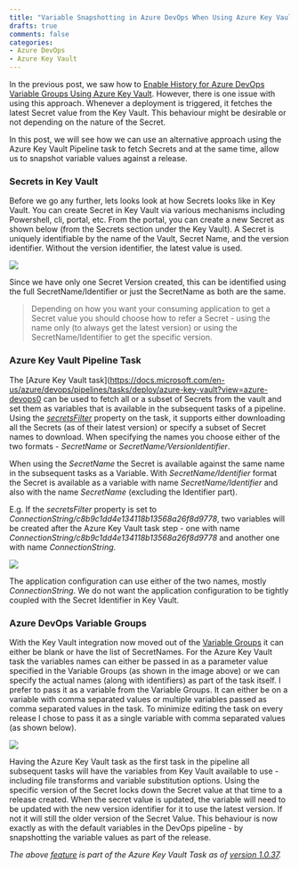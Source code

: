 ```yaml
---
title: "Variable Snapshotting in Azure DevOps When Using Azure Key Vault"
drafts: true
comments: false
categories:
- Azure DevOps
- Azure Key Vault
---
```


In the previous post, we saw how to [Enable History for Azure DevOps Variable Groups Using Azure Key Vault](/blog/azure-devops-variable-groups-history/). However, there is one issue with using this approach. Whenever a deployment is triggered, it fetches the latest Secret value from the Key Vault. This behaviour might be desirable or not depending on the nature of the Secret.

In this post, we will see how we can use an alternative approach using the Azure Key Vault Pipeline task to fetch Secrets and at the same time, allow us to snapshot variable values against a release.

### Secrets in Key Vault 

Before we go any further, lets looks look at how Secrets looks like in Key Vault. You can create Secret in Key Vault via various mechanisms including Powershell, cli, portal, etc. From the portal, you can create a new Secret as shown below (from the Secrets section under the Key Vault). A Secret is uniquely identifiable by the name of the Vault, Secret Name, and the version identifier. Without the version identifier, the latest value is used. 

![](/images/azure_keyvault_secrets.jpg)

Since we have only one Secret Version created, this can be identified using the full SecretName/Identifier or just the SecretName as both are the same. 

> Depending on how you want your consuming application to get a Secret value you should choose how to refer a Secret - using the name only (to always get the latest version) or using the SecretName/Identifier to get the specific version.

### Azure Key Vault Pipeline Task

The [Azure Key Vault task](https://docs.microsoft.com/en-us/azure/devops/pipelines/tasks/deploy/azure-key-vault?view=azure-devops0 can be used to fetch all or a subset of Secrets from the vault and set them as variables that is available in the subsequent tasks of a pipeline. Using the *[secretsFilter](https://github.com/microsoft/azure-pipelines-tasks/tree/master/Tasks/AzureKeyVaultV1#parameters-of-the-task)* property on the task, it supports either downloading all the Secrets (as of their latest version) or specify a subset of Secret names to download. When specifying the names you choose either of the two formats - *SecretName* or *SecretName/VersionIdentifier*.

When using the *SecretName* the Secret is available against the same name in the subsequent tasks as a Variable. With *SecretName/Identifier* format the Secret is available as a variable with name *SecretName/Identifier* and also with the name *SecretName* (excluding the Identifier part).

 E.g.  If the *secretsFilter* property is set to *ConnectionString/c8b9c1dd4e134118b13568a26f8d9778*, two variables will be created after the Azure Key Vault task step - one with name *ConnectionString/c8b9c1dd4e134118b13568a26f8d9778* and another one with name *ConnectionString*. 

![](/images/keyvault_task_azure_devops.jpg)

The application configuration can use either of the two names, mostly *ConnectionString*. We do not want the application configuration to be tightly coupled with the Secret Identifier in Key Vault.

### Azure DevOps Variable Groups

With the Key Vault integration now moved out of the [Variable Groups](/blog/azure-devops-variable-groups-history/) it can either be blank or have the list of SecretNames. For the Azure Key Vault task the variables names can either be passed in as a parameter value specified in the Variable Groups (as shown in the image above) or we can specify the actual names (along with identifiers) as part of the task itself. I prefer to pass it as a variable from the Variable Groups. It can either be on a variable with comma separated values or multiple variables passed as comma separated values in the task. To minimize editing the task on every release I chose to pass it as a single variable with comma separated values (as shown below).

![](/images/azure_devops_variables.jpg)

Having the Azure Key Vault task as the first task in the pipeline all subsequent tasks will have the variables from Key Vault available to use - including file transforms and variable substitution options. Using the specific version of the Secret locks down the Secret value at that time to a release created. When the secret value is updated, the variable will need to be updated with the new version identifier for it to use the latest version. If not it will still the older version of the Secret Value. This behaviour is now exactly as with the default variables in the DevOps pipeline - by snapshotting the variable values as part of the release. 


*The above [feature](https://github.com/microsoft/azure-pipelines-tasks/issues/10445) is part of the Azure Key Vault Task as of [version 1.0.37](https://developercommunity.visualstudio.com/content/problem/622521/azure-devops-pipeline-task-does-not-show-full-vers.html).*